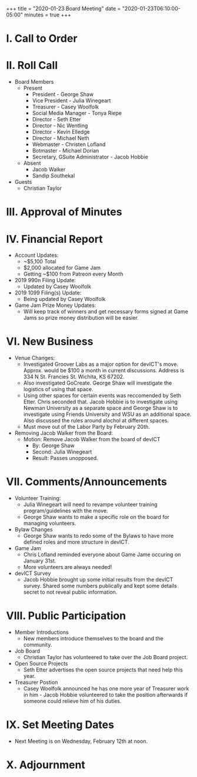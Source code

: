 +++
title = "2020-01-23 Board Meeting"
date = "2020-01-23T06:10:00-05:00"
minutes = true
+++

# I. Call to Order

# II. Roll Call

- Board Members
  - Present
    - President - George Shaw
    - Vice President - Julia Winegeart
    - Treasurer - Casey Woolfolk
    - Social Media Manager - Tonya Riepe
    - Director - Seth Etter
    - Director - Nic Wentling
    - Director - Kevin Elledge
    - Director - Michael Neth
    - Webmaster - Christen Lofland
    - Botmaster - Michael Dorian
    - Secretary, GSuite Administrator - Jacob Hobbie
  - Absent
    - Jacob Walker
    - Sandip Southekal
- Guests
  - Christian Taylor

# III. Approval of Minutes

<!--
- Motion: I move to accept the minutes from our prior meeting as presented.
  - By: George Shaw
  - Second:
  - Result: Passes unopposed.
-->

# IV. Financial Report

- Account Updates:
  - ~\$5,100 Total
  - \$2,000 allocated for Game Jam
  - Getting ~\$100 from Patreon every Month
- 2019 990n Filing Update:
  - Updated by Casey Woolfolk
- 2019 1099 Filing(s) Update:
  - Being updated by Casey Woolfolk
- Game Jam Prize Money Updates:
  - Will keep track of winners and get necessary forms signed at Game Jams so prize money distribution will be easier.

# VI. New Business

- Venue Changes:
  - Investigated Groover Labs as a major option for devICT's move. Approx. would be \$100 a month in current discussions. Address is 334 N St. Francies St. Wichita, KS 67202.
  - Also investigated GoCreate. George Shaw will investigate the logistics of using that space.
  - Using other spaces for certain events was reccomended by Seth Etter. Chris seconded that. Jacob Hobbie is to investigate using Newman University as a separate space and George Shaw is to investigate using Friends University and WSU as an additional space. Also discussed the rules around alochol at different spaces.
  - Must move out of the Labor Party by February 20th.
- Removing Jacob Walker from the Board:
  - Motion: Remove Jacob Walker from the board of devICT
    - By: George Shaw
    - Second: Julia Winegeart
    - Result: Passes unopposed.

# VII. Comments/Announcements

- Volunteer Training:
  - Julia Winegeart will need to revampe volunteer training program/guidelines with the move.
  - George Shaw wants to make a specific role on the board for managing volunteers.
- Bylaw Changes
  - George Shaw wants to redo some of the Bylaws to have more defined roles and more structure in devICT.
- Game Jam
  - Chris Lofland reminded everyone about Game Jame occuring on January 31st.
  - More volunteers are always needed!
- devICT Survey
  - Jacob Hobbie brought up some initial results from the devICT survey. Shared some numbers publically and kept some details secret to not reveal public information.

# VIII. Public Participation

- Member Introductions
  - New members introduce themselves to the board and the community.
- Job Board
  - Christian Taylor has volunteered to take over the Job Board project.
- Open Source Projects
  - Seth Etter advertises the open source projects that need help this year.
- Treasurer Postion
  - Casey Woolfolk announced he has one more year of Treasurer work in him - Jacob Hobbie volunteered to take the position afterwards if someone could relieve him of his duties.

# IX. Set Meeting Dates

- Next Meeting is on Wednesday, February 12th at noon.

# X. Adjournment

<!--
- Motion: I move that
  - By:
  - Second:
  - Result: Passes unopposed
-->
